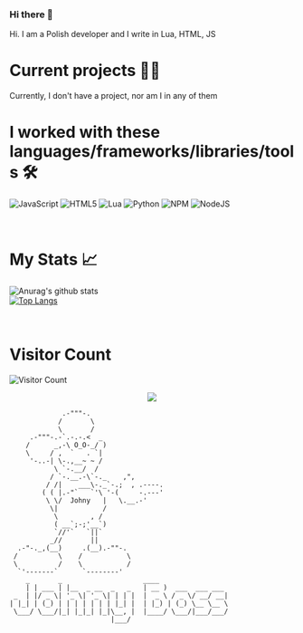 ### Hi there 👋

Hi. I am a Polish developer and I write in Lua, HTML, JS

# Current projects 🧑‍💼
Currently, I don't have a project, nor am I in any of them

# I worked with these languages/frameworks/libraries/tools 🛠️
![JavaScript](https://img.shields.io/badge/javascript-%23323330.svg?style=for-the-badge&logo=javascript&logoColor=%23F7DF1E) ![HTML5](https://img.shields.io/badge/html5-%23E34F26.svg?style=for-the-badge&logo=html5&logoColor=white) ![Lua](https://img.shields.io/badge/lua-%232C2D72.svg?style=for-the-badge&logo=lua&logoColor=white) ![Python](https://img.shields.io/badge/python-3670A0?style=for-the-badge&logo=python&logoColor=ffdd54) ![NPM](https://img.shields.io/badge/NPM-%23000000.svg?style=for-the-badge&logo=npm&logoColor=white) ![NodeJS](https://img.shields.io/badge/node.js-6DA55F?style=for-the-badge&logo=node.js&logoColor=white)

<br />

# My Stats 📈
![Anurag's github stats](https://github-readme-stats.vercel.app/api?username=JohnyDevelopment&count_private=true&show_icons=true?theme=buefy)
<br />
[![Top Langs](https://github-readme-stats.vercel.app/api/top-langs/?username=JohnyDevelopment&langs_count=8)](https://github.com/anuraghazra/github-readme-stats)

<br />

# Visitor Count
![Visitor Count](https://profile-counter.glitch.me/img0/count.svg)
<p align="center">
  <img src="https://readme-typing-svg.herokuapp.com/?center=true&vCenter=true&color=da3287&width=500&lines=+Johny" />
</p>

```
             .-"""-.                                                                                              
            /       \
            \       /
     .-"""-.-`.-.-.<  _
    /      _,-\ O_O-_/ ) 
    \     / ,  `   . `|
     '-..-| \-.,__~ ~ /        
           \ `-.__/  /         
          / `-.__.-\`-._    ,",
         / /|    ___\-._`-.;  , .----.  
        ( ( |.-"`   `'\ '-(     -.---' 
         \ \/  Johny   |   \.__.-'
          \|           /     
           \        , /
           ( __`;-;'__`)
           `//'`   `||`
          _//       ||
  .-"-._,(__)     .(__).-""-.
 /          \    /           \
 \          /    \           /
  `'-------`      `--------'
    _       _                    ____                
    | | ___ | |__  _ __  _   _   | __ )  ___  ___ ___ 
 _  | |/ _ \| '_ \| '_ \| | | |  |  _ \ / _ \/ __/ __|
| |_| | (_) | | | | | | | |_| |  | |_) | (_) \__ \__ \
 \___/ \___/|_| |_|_| |_|\__, |  |____/ \___/|___/___/
                         |___/                        

```

